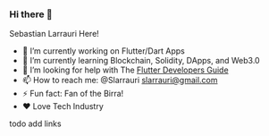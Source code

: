 ### Hi there 👋

Sebastian Larrauri Here! 

- 🔭 I’m currently working on Flutter/Dart Apps
- 🌱 I’m currently learning Blockchain, Solidity, DApps,  and Web3.0
- 🤔 I’m looking for help with The [Flutter Developers Guide](https://github.com/slarrauri/flutter-developers-guide)
- 📫 How to reach me: @Slarrauri slarrauri@gmail.com
- ⚡ Fun fact: Fan of the Birra! 
- ❤️ Love Tech Industry

todo add links
<!--
**slarrauri/slarrauri** is a ✨ _special_ ✨ repository because its `README.md` (this file) appears on your GitHub profile.

Here are some ideas to get you started:
- 💬 Ask me about Tech Industry, Flutter Dart develompment, BlockChain Development. 
- 👯 I’m looking to collaborate on the development of 
- 😄 Pronouns: He/Him/His/They
-->
